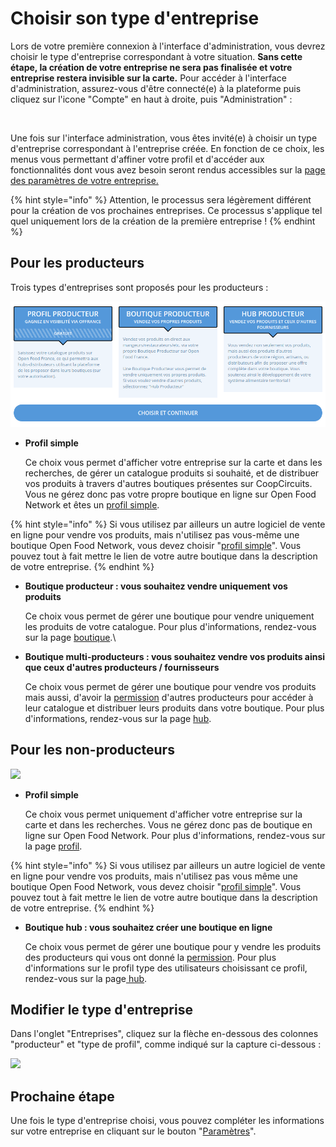 # Choisir son type d'entreprise

Lors de votre première connexion à l'interface d'administration, vous devrez choisir le type d'entreprise correspondant à votre situation. **Sans cette étape, la création de votre entreprise ne sera pas finalisée et votre entreprise restera invisible sur la carte.** Pour accéder à l'interface d'administration, assurez-vous d'être connecté(e) à la plateforme puis cliquez sur l'icone "Compte" en haut à droite, puis "Administration" :&#x20;

<figure><img src="../../.gitbook/assets/Screen Shot 2022-09-20 at 13.37.59 (1).png" alt=""><figcaption></figcaption></figure>

Une fois sur l'interface administration, vous êtes invité(e) à choisir un type d'entreprise correspondant à l'entreprise créée. En fonction de ce choix, les menus vous permettant d'affiner votre profil et d'accéder aux fonctionnalités dont vous avez besoin seront rendus accessibles sur la [page des paramètres de votre entreprise.](https://guide.openfoodnetwork.org/v/fr/basic-features/enterprise-profile/enterprise-settings)&#x20;

{% hint style="info" %}
Attention, le processus sera légèrement différent pour la création de vos prochaines entreprises. Ce processus s'applique tel quel uniquement lors de la création de la première entreprise !
{% endhint %}



## Pour les producteurs

Trois types d'entreprises sont proposés pour les producteurs :&#x20;

![](<../../.gitbook/assets/image (42) (1) (1) (1) (1).png>)

*   **Profil simple**&#x20;

    Ce choix vous permet d'afficher votre entreprise sur la carte et dans les recherches, de gérer un catalogue produits si souhaité, et de distribuer vos produits à travers d'autres boutiques présentes sur CoopCircuits. Vous ne gérez donc pas votre propre boutique en ligne sur Open Food Network et êtes un [profil simple](https://guide.openfoodnetwork.org/v/fr/quick-start-guides/profile-only-quick-setup-guide).

{% hint style="info" %}
Si vous utilisez par ailleurs un autre logiciel de vente en ligne pour vendre vos produits, mais n'utilisez pas vous-même une boutique Open Food Network, vous devez choisir "[profil simple](https://guide.openfoodnetwork.org/v/fr/quick-start-guides/profile-only-quick-setup-guide)". Vous pouvez tout à fait mettre le lien de votre autre boutique dans la description de votre entreprise.
{% endhint %}

*   **Boutique producteur : vous souhaitez vendre uniquement vos produits**&#x20;

    Ce choix vous permet de gérer une boutique pour vendre uniquement les produits de votre  catalogue. Pour plus d'informations, rendez-vous sur la page [boutique](https://guide.openfoodnetwork.org/v/fr/quick-start-guides/producer-shop-quick-setup-guide).\

*   **Boutique multi-producteurs : vous souhaitez vendre vos produits ainsi que ceux d'autres producteurs / fournisseurs**&#x20;

    Ce choix vous permet de gérer une boutique pour vendre vos produits mais aussi, d'avoir la [permission](https://guide.openfoodnetwork.org/v/fr/basic-features/enterprise-profile/enterprise-to-enterprise-permissions-e2es) d'autres producteurs pour accéder à leur catalogue et distribuer leurs produits dans votre boutique. Pour plus d'informations, rendez-vous sur la page [hub](https://guide.openfoodnetwork.org/v/fr/quick-start-guides/multi-producers-shop-hub-quick-setup-guide).

## Pour les non-producteurs



![](<../../.gitbook/assets/image (55) (1) (1) (1) (1).png>)

*   **Profil simple**&#x20;

    Ce choix vous permet uniquement d'afficher votre entreprise sur la carte et dans les recherches. Vous ne gérez donc pas de boutique en ligne sur Open Food Network. Pour plus d'informations, rendez-vous sur la page [profil](https://guide.openfoodnetwork.org/v/fr/quick-start-guides/profile-only-quick-setup-guide).&#x20;

{% hint style="info" %}
Si vous utilisez par ailleurs un autre logiciel de vente en ligne pour vendre vos produits, mais n'utilisez pas vous même une boutique Open Food Network, vous devez choisir "[profil simple](https://guide.openfoodnetwork.org/v/fr/quick-start-guides/profile-only-quick-setup-guide)". Vous pouvez tout à fait mettre le lien de votre autre boutique dans la description de votre entreprise.
{% endhint %}

*   **Boutique hub : vous souhaitez créer une boutique en ligne**&#x20;

    Ce choix vous permet de gérer une boutique pour y vendre les produits des producteurs qui vous ont donné la [permission](https://guide.openfoodnetwork.org/v/fr/basic-features/enterprise-profile/enterprise-to-enterprise-permissions-e2es). Pour plus d'informations sur le profil type des utilisateurs choisissant ce profil, rendez-vous sur la page[ hub](https://guide.openfoodnetwork.org/v/fr/quick-start-guides/multi-producers-shop-hub-quick-setup-guide).

## Modifier le type d'entreprise <a href="#modifier-type-entreprise" id="modifier-type-entreprise"></a>

Dans l'onglet "Entreprises", cliquez sur la flèche en-dessous  des colonnes "producteur" et "type de profil", comme indiqué sur la capture ci-dessous :&#x20;

![](<../../.gitbook/assets/Capture d’écran 2022-02-03 à 09.25.13.png>)

## Prochaine étape

Une fois le type d'entreprise choisi, vous pouvez compléter les informations sur votre entreprise en cliquant sur le bouton "[Paramètres](https://guide.openfoodnetwork.org/v/fr/basic-features/enterprise-profile/enterprise-settings)". &#x20;
